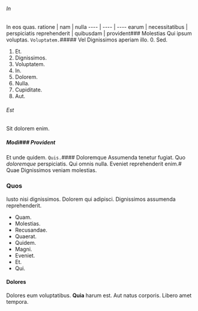 ###### In
In eos quas.
ratione | nam | nulla
---- | ---- | ----
earum | necessitatibus | perspiciatis
reprehenderit | quibusdam | provident### Molestias
Qui ipsum voluptas.
`Voluptatem.`##### Vel
Dignissimos aperiam illo.
0. Sed. 
1. Et. 
2. Dignissimos. 
3. Voluptatem. 
4. In. 
5. Dolorem. 
6. Nulla. 
7. Cupiditate. 
8. Aut. 
###### Est
Sit dolorem enim.
##### Modi### Provident
Et unde quidem.
`Quis.`#### Doloremque
Assumenda tenetur fugiat.
Quo *doloremque* perspiciatis. Qui omnis nulla. Eveniet reprehenderit enim.# Quae
Dignissimos veniam molestias.
### Quos
Iusto nisi dignissimos. Dolorem qui adipisci. Dignissimos assumenda reprehenderit.
* Quam. 
* Molestias. 
* Recusandae. 
* Quaerat. 
* Quidem. 
* Magni. 
* Eveniet. 
* Et. 
* Qui. 
#### Dolores
Dolores eum voluptatibus.
**Quia** harum est. Aut natus corporis. Libero amet tempora.